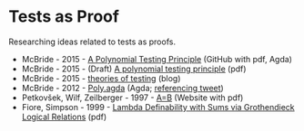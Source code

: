 # Tests as Proof
Researching ideas related to tests as proofs.

* McBride - 2015 - [A Polynomial Testing Principle](https://github.com/pigworker/PolyTest) (GitHub with pdf, Agda)
* McBride - 2015 - (Draft) [A polynomial testing principle](https://personal.cis.strath.ac.uk/conor.mcbride/PolyTest.pdf) (pdf)
* McBride - 2015 - [theories of testing](https://pigworker.wordpress.com/2015/01/02/theories-of-testing/) (blog)
* McBride - 2012 - [Poly.agda](https://personal.cis.strath.ac.uk/conor.mcbride/pub/Hmm/Poly.agda) (Agda; [referencing tweet](https://twitter.com/pigworker/status/223370242674532352))
* Petkovšek, Wilf, Zeilberger - 1997 - [A=B](https://www.math.upenn.edu/~wilf/AeqB.html) (Website with pdf)
* Fiore, Simpson - 1999 - [Lambda Definability with Sums via Grothendieck Logical Relations](http://citeseerx.ist.psu.edu/viewdoc/summary?doi=10.1.1.38.9465) (pdf)
